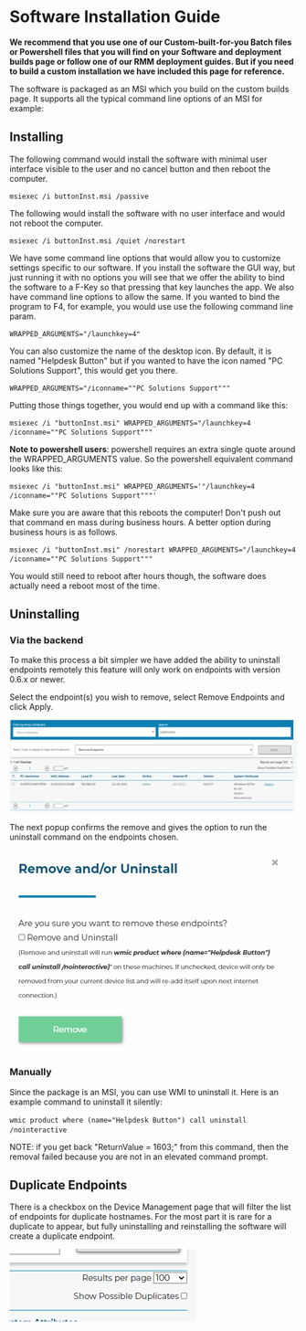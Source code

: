 # Software Installation Guide

**We recommend that you use one of our Custom-built-for-you  Batch files or Powershell files that you will find on your Software and deployment builds page or follow one of our RMM deployment guides.  But if you need to build a custom installation we have included this page for reference.** 



The software is packaged as an MSI which you build on the custom builds page. It supports all the typical command line options of an MSI for example:

## Installing

The following command would install the software with minimal user interface visible to the user and no cancel button and then reboot the computer. 

```
msiexec /i buttonInst.msi /passive
```



The following would install the software with no user interface and would not reboot the computer.

```
msiexec /i buttonInst.msi /quiet /norestart
```



We have some command line options that would allow you to customize settings specific to our software. If you install the software the GUI way, but just running it with no options you will see that we offer the ability to bind the software to a F-Key so that pressing that key launches the app. We also have command line options to allow the same. If you wanted to bind the program to F4, for example, you would use use the following command line param.

```
WRAPPED_ARGUMENTS="/launchkey=4"
```



You can also customize the name of the desktop icon. By default, it is named "Helpdesk Button" but if you wanted to have the icon named "PC Solutions Support", this would get you there.

```
WRAPPED_ARGUMENTS="/iconname=""PC Solutions Support"""
```



Putting those things together, you would end up with a command like this:

```
msiexec /i "buttonInst.msi" WRAPPED_ARGUMENTS="/launchkey=4 /iconname=""PC Solutions Support"""
```

**Note to powershell users**: powershell requires an extra single quote around the WRAPPED_ARGUMENTS value. So the powershell equivalent command looks like this:

```
msiexec /i "buttonInst.msi" WRAPPED_ARGUMENTS='"/launchkey=4 /iconname=""PC Solutions Support"""'
```

Make sure you are aware that this reboots the computer! Don't push out that command en mass during business hours. A better option during business hours is as follows.

```
msiexec /i "buttonInst.msi" /norestart WRAPPED_ARGUMENTS="/launchkey=4 /iconname=""PC Solutions Support"""
```



You would still need to reboot after hours though, the software does actually need a reboot most of the time.

## Uninstalling

### Via the backend

To make this process a bit simpler we have added the ability to uninstall endpoints remotely this feature will only work on endpoints with version 0.6.x or newer.

Select the endpoint(s) you wish to remove, select Remove Endpoints and click Apply. 

![](images/remove1.png)

The next popup confirms the remove and gives the option to run the uninstall command on the endpoints chosen.

![](images/remove2.png)

### Manually

Since the package is an MSI, you can use WMI to uninstall it. Here is an example command to uninstall it silently: 

`wmic product where (name="Helpdesk Button") call uninstall /nointeractive`

NOTE: if you get back "ReturnValue = 1603;" from this command, then the removal failed because you are not in an elevated command prompt.



## Duplicate Endpoints

There is a checkbox on the Device Management page that will filter the list of endpoints for duplicate hostnames. For the most part it is rare for a duplicate to appear, but fully uninstalling and reinstalling the software will create a duplicate endpoint.  

![](images/duplicate.png)